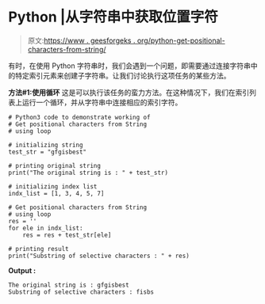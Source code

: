 # Python |从字符串中获取位置字符

> 原文:[https://www . geesforgeks . org/python-get-positional-characters-from-string/](https://www.geeksforgeeks.org/python-get-positional-characters-from-string/)

有时，在使用 Python 字符串时，我们会遇到一个问题，即需要通过连接字符串中的特定索引元素来创建子字符串。让我们讨论执行这项任务的某些方法。

**方法#1:使用循环**
这是可以执行该任务的蛮力方法。在这种情况下，我们在索引列表上运行一个循环，并从字符串中连接相应的索引字符。

```
# Python3 code to demonstrate working of
# Get positional characters from String
# using loop

# initializing string 
test_str = "gfgisbest"

# printing original string 
print("The original string is : " + test_str)

# initializing index list 
indx_list = [1, 3, 4, 5, 7]

# Get positional characters from String
# using loop
res = ''
for ele in indx_list:
    res = res + test_str[ele]

# printing result
print("Substring of selective characters : " + res)
```

**Output :**

```
The original string is : gfgisbest
Substring of selective characters : fisbs

```